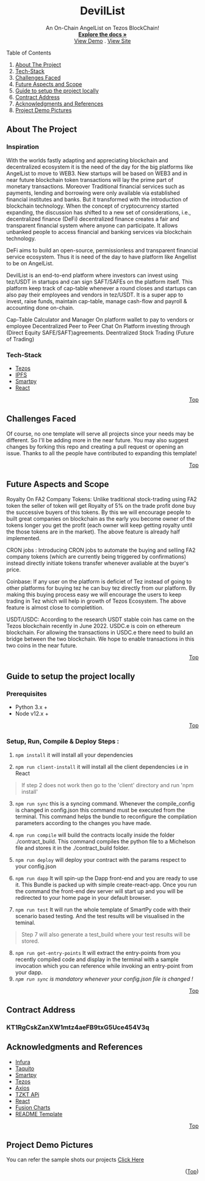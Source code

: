 <!-- Improved compatibility of back to top link: See: https://github.com/othneildrew/Best-README-Template/pull/73 -->
<a name="readme-top"></a>




<!-- PROJECT SHIELDS -->
<!--
* I'm using markdown "reference style" links for readability.
* Reference links are enclosed in brackets [ ] instead of parentheses ( ).
* See the bottom of this document for the declaration of the reference variables
* for contributors-url, forks-url, etc. This is an optional, concise syntax you may use.
* https://www.markdownguide.org/basic-syntax/#reference-style-links




<!-- PROJECT LOGO -->
<br />
<div align="center">
  <!-- <a href="https://github.com/othneildrew/Best-README-Template">
    <img src="images/logo.png" alt="Logo" width="80" height="80">
  </a> -->

  <h1 align="center"> DevilList </h1>

  <p align="center">
    An On-Chain AngelList on Tezos BlockChain!
    <br />
    <a href="https://github.com/othneildrew/Best-README-Template"><strong>Explore the docs »</strong></a>
    <br />
    <a href="https://youtu.be/m3xArqbYJ1A">View Demo</a>
    .
    <a href="https://decentralizedangellist.web.app">View Site</a>
    <!-- <a href="https://github.com/othneildrew/Best-README-Template/issues">Report Bug</a>
    ·
    <a href="https://github.com/othneildrew/Best-README-Template/issues">Request Feature</a> -->
  </p>
</div>



<!-- TABLE OF CONTENTS -->

  <summary>Table of Contents</summary>
  <ol>
    <li><a href="#about-the-project">About The Project</a></li>
    <li><a href="#getting-started">Tech-Stack</a></li>
    <li><a href="#usage">Challenges Faced</a></li>
    <li><a href="#contributing">Future Aspects and Scope</a></li>
    <li><a href="#license">Guide to setup the project locally</a></li>
    <li><a href="#contract-address">Contract Address</a></li>
    <li><a href="#acknowledgments">Acknowledgments and References</a></li>
    <li><a href="#contact">Project Demo Pictures</a></li>

  </ol>




## About The Project

### Inspiration 

With the worlds fastly adapting and appreciating blockchain and decentralized ecosystem it is the need of the day for the big platforms like AngelList to move to WEB3. New startups will be based on WEB3 and in near future blockchain token transactions will lay the prime part of monetary transactions. 
Moreover Traditional financial services such as payments, lending and borrowing were only available via established financial institutes and banks. But it transformed with the introduction of blockchain technology. When the concept of cryptocurrency started expanding, the discussion has shifted to a new set of considerations, i.e., decentralized finance (DeFi) decentralized finance creates a fair and transparent financial system where anyone can participate. It allows unbanked people to access financial and banking services via blockchain technology.

DeFi aims to build an open-source, permissionless and transparent financial service ecosystem. Thus it is need of the day to have platform like Angellist to be on AngelList.

DevilList is an end-to-end platform where investors can invest using tez/USDT in startups and can sign SAFT/SAFEs on the platform itself. This platform keep track of cap-table whenever a round closes and startups can also pay their employees and vendors in tez/USDT. It is a super app to invest, raise funds, maintain cap-table, manage cash-flow and payroll & accounting done on-chain.

Cap-Table Calculator and Manager 
On platform wallet to pay to vendors or employee
Decentralized Peer to Peer Chat
On Platform investing through (Direct Equity SAFE/SAFT)agreements.
Deentralized Stock Trading (Future of Trading)






<!-- Here's why:
* Your time should be focused on creating something amazing. A project that solves a problem and helps others
* You shouldn't be doing the same tasks over and over like creating a README from scratch
* You should implement DRY principles to the rest of your life :smile:

Of course, no one template will serve all projects since your needs may be different. So I'll be adding more in the near future. You may also suggest changes by forking this repo and creating a pull request or opening an issue. Thanks to all the people have contributed to expanding this template! -->

<!-- Use the `BLANK_README.md` to get started. -->





### Tech-Stack
* [Tezos](https://tezos.com/)
* [IPFS](https://infura.io/)
* [Smartpy](https://smartpy.io/)
* [React](https://reactjs.org/)

<p align="right"><a href="#readme-top">Top</a></p>

## Challenges Faced
Of course, no one template will serve all projects since your needs may be different. So I'll be adding more in the near future. You may also suggest changes by forking this repo and creating a pull request or opening an issue. Thanks to all the people have contributed to expanding this template!

<p align="right"><a href="#readme-top">Top</a></p>

## Future Aspects and Scope
Royalty On FA2 Company Tokens: 
Unlike traditional stock-trading using FA2 token the seller of token will get Royalty of 5% on the trade profit done buy the successive buyers of this tokens.
By this we will encourage people to built great companies on blockchain as the early you become owner of the tokens longer you get the profit (each owner will keep getting royalty until the those tokens are in the market). The above feature is already half implemented.

CRON jobs : Introducing CRON jobs to automate the buying and selling FA2 company tokens (which are currently being triggered by confirmations) instead directly initiate tokens transfer whenever avaliable at the buyer's price.

Coinbase: If any user on the platform is deficiet of Tez instead of going to other platforms for buying tez he can buy tez directly from our platform. By making this buying process easy we will encourage the users to keep trading in Tez which will help in growth of Tezos Ecosystem. The above feature is almost close to completition.

USDT/USDC: According to the research USDT stable coin has came on the Tezos blockchain recently in June 2022. USDC.e is coin on ethereum blockchain. For allowing the transactions in USDC.e there need to build an bridge between the two blockchain. We hope to enable transactions in this two coins in the near future.



<p align="right"><a href="#readme-top">Top</a></p>





## Guide to setup the project locally
### Prerequisites

- Python 3.x +
- Node v12.x +

<p align="right"><a href="#readme-top">Top</a></p>

### Setup, Run, Compile & Deploy Steps :


1.  `npm install` it will install all your dependencies

2.  `npm run client-install` it will install all the client dependencies i.e in React

> If step 2 does not work then go to the 'client' directory and run 'npm install'

3.  `npm run sync` this is a syncing command. Whenever the compile_config is changed in config.json this command must be executed from the terminal. This command helps the bundle to reconfigure the compilation parameters according to the changes you have made.

4.  `npm run compile` will build the contracts locally inside the folder ./contract_build. This command compiles the python file to a Michelson file and stores it in the ./contract_build folder.

5.  `npm run deploy` will deploy your contract with the params respect to your config.json

6.  `npm run dapp` It will spin-up the Dapp front-end and you are ready to use it. This Bundle is packed up with simple create-react-app. Once you run the command the front-end dev server will start up and you will be redirected to your home page in your default browser.

7.  `npm run test` It will run the whole template of SmartPy code with their scenario based testing. And the test results will be visualised in the teminal.
>Step 7 will also generate a test_build where your test results will be stored.

8.  `npm run get-entry-points` It will extract the entry-points from you recently compiled code and display in the terminal with a sample invocation which you can reference while invoking an entry-point from your dapp.
9.  *`npm run sync` is mandatory whenever your config.json file is changed !*

<p align="right"><a href="#readme-top">Top</a></p>

## Contract Address
### KT1RgCskZanXW1mtz4aeFB9txG5Uce454V3q

<!-- ACKNOWLEDGMENTS -->
## Acknowledgments and References

* [Infura](https://infura.io/)
* [Taquito](https://tezostaquito.io/)
* [Smartpy](https://smartpy.io/)
* [Tezos](https://opentezos.com/)
* [Axios](https://axios-http.com/docs/intro)
* [TZKT APi](https://api.tzkt.io/)
* [React](https://reactjs.org/docs/getting-started.html)
* [Fusion Charts](https://www.fusioncharts.com/fusioncharts)
* [README Template](https://github.com/othneildrew/Best-README-Template/edit/master/README.md)

<p align="right"><a href="#readme-top">Top</a></p>

## Project Demo Pictures
You can refer the sample shots our projects <a href="https://drive.google.com/drive/folders/1vyppSZRm_aS8BcY_G4efxLQuYp651AkP?usp=sharing">Click Here</a>

<p align="right">(<a href="#readme-top">Top</a>)</p>
